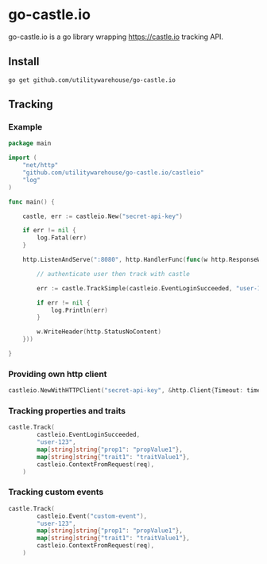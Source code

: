 # go-castle.io

go-castle.io is a go library wrapping https://castle.io tracking API.

## Install

```
go get github.com/utilitywarehouse/go-castle.io
```

## Tracking

### Example

```go
package main

import (
	"net/http"
	"github.com/utilitywarehouse/go-castle.io/castleio"
	"log"
)

func main() {

	castle, err := castleio.New("secret-api-key")

	if err != nil {
		log.Fatal(err)
	}

	http.ListenAndServe(":8080", http.HandlerFunc(func(w http.ResponseWriter, r *http.Request) {

		// authenticate user then track with castle

		err := castle.TrackSimple(castleio.EventLoginSucceeded, "user-123", castleio.ContextFromRequest(r))

		if err != nil {
			log.Println(err)
		}

		w.WriteHeader(http.StatusNoContent)
	}))

}
```

### Providing own http client

```go
castleio.NewWithHTTPClient("secret-api-key", &http.Client{Timeout: time.Second * 2})
```

### Tracking properties and traits

```go
castle.Track(
		castleio.EventLoginSucceeded,
		"user-123",
		map[string]string{"prop1": "propValue1"},
		map[string]string{"trait1": "traitValue1"},
		castleio.ContextFromRequest(req),
	)
```

### Tracking custom events

```go
castle.Track(
		castleio.Event("custom-event"),
		"user-123",
		map[string]string{"prop1": "propValue1"},
		map[string]string{"trait1": "traitValue1"},
		castleio.ContextFromRequest(req),
	)
```